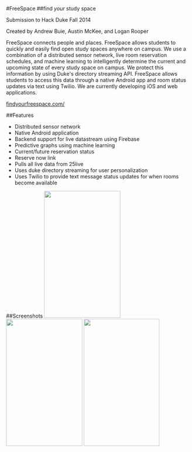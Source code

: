 #FreeSpace
##find *your* study space

Submission to Hack Duke Fall 2014

Created by Andrew Buie, Austin McKee, and Logan Rooper


FreeSpace connects people and places. FreeSpace allows students to quickly 
and easily find open study spaces anywhere on campus. We use a combination 
of a distributed sensor network, live room reservation schedules, 
and machine learning to intelligently determine the current and upcoming state 
of every study space on campus. We protect this information by using Duke's 
directory streaming API. FreeSpace allows students to access this data through a 
native Android app and room status updates via text using Twilio. We are 
currently developing iOS and web applications.

[findyourfreespace.com/](http://findyourfreespace.com/ "findyourfreespace.com/")

##Features
- Distributed sensor network
- Native Android application
- Backend support for live datastream using Firebase
- Predictive graphs using machine learning
- Current/future reservation status
- Reserve now link
- Pulls all live data from 25live
- Uses duke directory streaming for user personalization
- Uses Twilio to provide text message status updates for when rooms become available

##Screenshots
<img src="http://i.imgur.com/RBP9YWj.png" width="207.567" height="345.95">
<img src="http://i.imgur.com/q5rvSBy.png" width="207.567" height="345.95">
<img src="http://i.imgur.com/nuPpANi.png" width="207.567" height="345.95">
